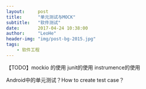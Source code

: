 ```yaml
---
layout:     post
title:      "单元测试与MOCK"
subtitle:   "软件测试"
date:       2017-04-24 10:38:00
author:     "LeoHe"
header-img: "img/post-bg-2015.jpg"
tags:
    - 软件工程
---
```






【TODO】mockio 的使用 junit的使用 instrumence的使用

Android中的单元测试？How to create test case？

